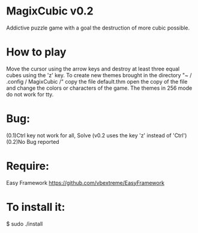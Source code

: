 MagixCubic v0.2
===============
Addictive puzzle game with a goal the destruction of more cubic possible.

How to play
===========
Move the cursor using the arrow keys and destroy at least three equal cubes using the 'z' key.
To create new themes brought in the directory "~ / .config / MagixCubic /"
copy the file default.thm open the copy of the file and change the colors or characters of the game.
The themes in 256 mode do not work for tty.

Bug:
====
(0.1)Ctrl key not work for all, Solve (v0.2 uses the key 'z' instead of 'Ctrl')<br/>
(0.2)No Bug reported

Require:
========
Easy Framework https://github.com/vbextreme/EasyFramework

To install it:
==============
$ sudo ./install
